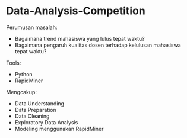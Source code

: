 # Data-Analysis-Competition
Perumusan masalah:
- Bagaimana trend mahasiswa yang lulus tepat waktu?
- Bagaimana pengaruh kualitas dosen terhadap kelulusan mahasiswa tepat waktu?

Tools:
- Python
- RapidMiner

Mengcakup:
- Data Understanding
- Data Preparation
- Data Cleaning
- Exploratory Data Analysis
- Modeling menggunakan RapidMiner
